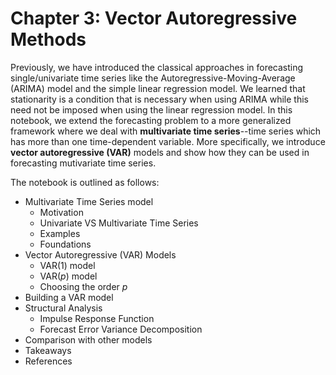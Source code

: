 # Chapter 3: Vector Autoregressive Methods

Previously, we have introduced the classical approaches in forecasting single/univariate time series like the 
Autoregressive-Moving-Average (ARIMA) model and the simple linear regression model. We learned that stationarity 
is a condition that is necessary when using ARIMA while this need not be imposed when using the linear regression model. 
In this notebook, we extend the forecasting problem to a more generalized framework where we deal with 
**multivariate time series**--time series which has more than one time-dependent variable. More specifically, 
we introduce **vector autoregressive (VAR)** models and show how they can be used in forecasting mutivariate time series. 

The notebook is outlined as follows: 
* Multivariate Time Series model
    * Motivation
    * Univariate VS Multivariate Time Series
    * Examples
    * Foundations
* Vector Autoregressive (VAR) Models
    * VAR(1) model
    * VAR(*p*) model
    * Choosing the order *p*
* Building a VAR model
* Structural Analysis
    * Impulse Response Function
    * Forecast Error Variance Decomposition 
* Comparison with other models
* Takeaways
* References
